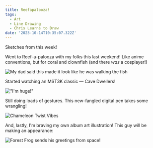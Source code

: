 ```yaml
---
title: Reefapalooza!
tags:
  - Art
  - Line Drawing
  - Chris Learns to Draw
date: '2023-10-14T10:35:07.322Z'
---
```


Sketches from this week!

Went to Reef-a-palooza with my folks this last weekend! Like anime conventions, but for coral and clownfish (and there _was_ a cosplayer!)

![My dad said this made it look like he was walking the fish](https://res.cloudinary.com/cpadilla/image/upload/v1697226819/chrisdpadilla/blog/art/reefapalooza_dh2fcb.jpg)

Started watching an MST3K classic — Cave Dwellers!

!["I'm huge!"](https://res.cloudinary.com/cpadilla/image/upload/v1697226818/chrisdpadilla/blog/art/mst3ksketches_q8cemc.jpg)

Still doing loads of gestures. This new-fangled digital pen takes some wrangling!

![Chameleon Twist Vibes](https://res.cloudinary.com/cpadilla/image/upload/v1697226818/chrisdpadilla/blog/art/25_cameleon_cf3nm0.png)

And, lastly, I'm braving my own album art illustration! This guy will be making an appearance:

![Forest Frog sends his greetings from space!](https://res.cloudinary.com/cpadilla/image/upload/v1697226818/chrisdpadilla/blog/art/Forest_Frog_e6xwi9.jpg)
